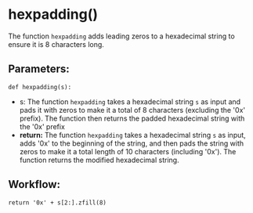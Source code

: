 # hexpadding()
The function `hexpadding` adds leading zeros to a hexadecimal string to ensure it is 8 characters long.
## Parameters:
    def hexpadding(s):
- s: The function `hexpadding` takes a hexadecimal string `s` as input and pads it with zeros
    to make it a total of 8 characters (excluding the '0x' prefix). The function then returns the padded
    hexadecimal string with the '0x' prefix
- **return:** The function `hexpadding` takes a hexadecimal string `s` as input, adds '0x' to the
    beginning of the string, and then pads the string with zeros to make it a total length of 10
    characters (including '0x'). The function returns the modified hexadecimal string.

## Workflow:
    return '0x' + s[2:].zfill(8)